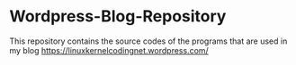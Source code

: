 # Wordpress-Blog-Repository
This repository contains the source codes of the programs that are used in my blog https://linuxkernelcodingnet.wordpress.com/
